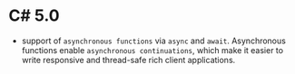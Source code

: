 # C# 5.0

* support of `asynchronous functions` via `async` and `await`. Asynchronous functions enable `asynchronous continuations`, which make it easier to write responsive and thread-safe rich client applications.

